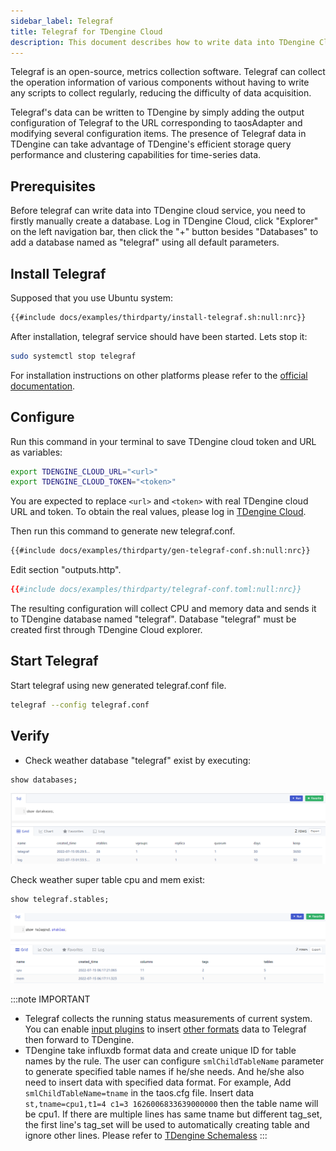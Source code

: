 ```yaml
---
sidebar_label: Telegraf
title: Telegraf for TDengine Cloud
description: This document describes how to write data into TDengine Cloud from Telegraf.
---
```


Telegraf is an open-source, metrics collection software. Telegraf can collect the operation information of various components without having to write any scripts to collect regularly, reducing the difficulty of data acquisition.

Telegraf's data can be written to TDengine by simply adding the output configuration of Telegraf to the URL corresponding to taosAdapter and modifying several configuration items. The presence of Telegraf data in TDengine can take advantage of TDengine's efficient storage query performance and clustering capabilities for time-series data.

## Prerequisites

Before telegraf can write data into TDengine cloud service, you need to firstly manually create a database. Log in TDengine Cloud, click "Explorer" on the left navigation bar, then click the "+" button besides "Databases" to add a database named as "telegraf" using all default parameters.

## Install Telegraf

Supposed that you use Ubuntu system:

```bash
{{#include docs/examples/thirdparty/install-telegraf.sh:null:nrc}}
```

After installation, telegraf service should have been started. Lets stop it:

```bash
sudo systemctl stop telegraf
```

For installation instructions on other platforms please refer to the [official documentation](https://docs.influxdata.com/telegraf/v1.23/install/).

## Configure


Run this command in your terminal to save TDengine cloud token and URL as variables:

```bash
export TDENGINE_CLOUD_URL="<url>"
export TDENGINE_CLOUD_TOKEN="<token>"
```

<!-- exclude -->
You are expected to replace `<url>` and `<token>` with real TDengine cloud URL and token. To obtain the real values, please log in [TDengine Cloud](https://cloud.tdengine.com).
<!-- exclude-end -->


Then run this command to generate new telegraf.conf.

```bash
{{#include docs/examples/thirdparty/gen-telegraf-conf.sh:null:nrc}}
```

Edit section "outputs.http".

```toml
{{#include docs/examples/thirdparty/telegraf-conf.toml:null:nrc}}
```

The resulting configuration will collect CPU and memory data and sends it to TDengine database named "telegraf". Database "telegraf" must be created first through TDengine Cloud explorer.

## Start Telegraf

Start telegraf using new generated telegraf.conf file.

```bash
telegraf --config telegraf.conf
```

## Verify

- Check weather database "telegraf" exist by executing:

```sql
show databases;
```
![TDengine show telegraf databases](./telegraf-show-databases.webp)

Check weather super table cpu and mem exist:

```sql
show telegraf.stables;
```

![TDengine Cloud show telegraf stables](./telegraf-show-stables.webp)

:::note IMPORTANT

- Telegraf collects the running status measurements of current system. You can enable [input plugins](https://docs.influxdata.com/telegraf/v1.22/plugins/) to insert [other formats](https://docs.influxdata.com/telegraf/v1.24/data_formats/input/) data to Telegraf then forward to TDengine.
- TDengine take influxdb format data and create unique ID for table names by the rule.
The user can configure `smlChildTableName` parameter to generate specified table names if he/she needs. And he/she also need to insert data with specified data format.
For example, Add `smlChildTableName=tname` in the taos.cfg file. Insert data `st,tname=cpu1,t1=4 c1=3 1626006833639000000` then the table name will be cpu1. If there are multiple lines has same tname but different tag_set, the first line's tag_set will be used to automatically creating table and ignore other lines. Please refer to [TDengine Schemaless](/reference/schemaless/#Schemaless-Line-Protocol)
:::
